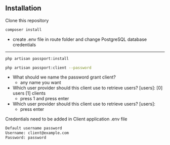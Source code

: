 ## Installation

Clone this repository

```bash
composer install
```
- create .env file in route folder and change PostgreSQL database credentials
-------
```bash
php artisan passport:install
```
```bash
php artisan passport:client --password
```
- What should we name the password grant client?
    - any name you want
- Which user provider should this client use to retrieve users? [users]:
  [0] users
  [1] clients
    - press 1 and press enter
- Which user provider should this client use to retrieve users? [users]:
    - press enter

Credentials need to be added in Client application .env file
```bash
Default username password
Username: client@example.com
Password: password
```



